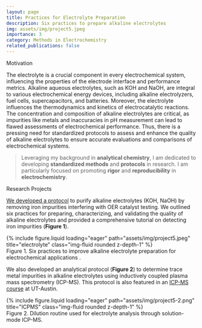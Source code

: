 ```yaml
---
layout: page
title: Practices for Electrolyte Preparation
description: Six practices to prepare alkaline electrolytes
img: assets/img/project5.jpeg
importance: 3
category: Methods in Electrochemistry
related_publications: false
---
```


<p class="font-weight-bold">Motivation</p>

The electrolyte is a crucial component in every electrochemical system, influencing the properties of the electrode interface and performance metrics. Alkaline aqueous electrolytes, such as KOH and NaOH, are integral to various electrochemical energy devices, including alkaline electrolyzers, fuel cells, supercapacitors, and batteries. Moreover, the electrolyte influences the thermodynamics and kinetics of electrocatalytic reactions. The concentration and composition of alkaline electrolytes are critical, as impurities like metals and inaccuracies in pH measurement can lead to flawed assessments of electrochemical performance. Thus, there is a pressing need for standardized protocols to assess and enhance the quality of alkaline electrolytes to ensure accurate evaluations and comparisons of electrochemical systems.

> Leveraging my background in <strong>analytical chemistry</strong>, I am dedicated to developing <strong>standardized methods</strong> and <strong>protocols</strong> in research.
> I am particularly focused on promoting <strong>rigor</strong> and <strong>reproducibility</strong> in <strong>electrochemistry</strong>.  

<p class="font-weight-bold">Research Projects</p>

[We developed a protocol](https://doi.org/10.1021/acsenergylett.2c02847) to purify alkaline electrolytes (KOH, NaOH) by removing iron impurities interfering with OER catalyst testing. We outlined six practices for preparing, characterizing, and validating the quality of alkaline electrolytes and provided a comprehensive tutorial on detecting iron impurities (<strong>Figure 1</strong>). 

<div class="row">
    <div class="col-sm mt-3 mt-md-0">
        {% include figure.liquid loading="eager" path="assets/img/project5.jpeg" title="electrolyte" class="img-fluid rounded z-depth-1" %}
    </div>
</div>
<div class="caption">
    Figure 1. Six practices to improve alkaline electrolyte preparation for electrochemical applications .
</div>

We also developed an analytical protocol (<strong>Figure 2</strong>) to determine trace metal impurities in alkaline electrolytes using inductively coupled plasma mass spectrometry (ICP-MS). This protocol is also featured in an [ICP-MS course](https://www.jsg.utexas.edu/geo392-f21-class-project-group-vf50otr6gr/) at UT-Austin. 

<div class="row">
    <div class="col-sm mt-3 mt-md-0">
        {% include figure.liquid loading="eager" path="assets/img/project5-2.png" title="ICPMS" class="img-fluid rounded z-depth-1" %}
    </div>
</div>
<div class="caption">
    Figure 2. Dilution routine used for electrolyte analysis through solution-mode ICP-MS.
</div>
